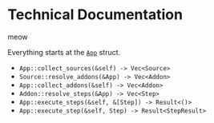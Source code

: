 # Technical Documentation

meow

Everything starts at the [`App`](./src/api/app/mod.rs) struct.

- `App::collect_sources(&self) -> Vec<Source>`
- `Source::resolve_addons(&App) -> Vec<Addon>`
- `App::collect_addons(&self) -> Vec<Addon>`
- `Addon::resolve_steps(&App) -> Vec<Step>`
- `App::execute_steps(&self, &[Step]) -> Result<()>`
- `App::execute_step(&self, Step) -> Result<StepResult>`
